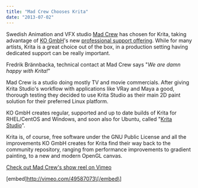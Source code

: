 ```yaml
---
title: "Mad Crew Chooses Krita"
date: "2013-07-02"
---
```


Swedish Animation and VFX studio [Mad Crew](http://www.madcrew.se/) has chosen for Krita, taking advantage of [KO GmbH](http://www.kogmbh.com)'s new [professional support offering](http://www.kogmbh.com/support-info.html). While for many artists, Krita is a great choice out of the box, in a production setting having dedicated support can be really important.

Fredrik Brännbacka, technical contact at Mad Crew says "_We are damn happy with Krita!_"

Mad Crew is a studio doing mostly TV and movie commercials. After giving Krita Studio's workflow with applications like VRay and Maya a good, thorough testing they decided to use Krita Studio as their main 2D paint solution for their preferred Linux platform.

KO GmbH creates regular, supported and up to date builds of Krita for RHEL/CentOS and Windows, and soon also for Ubuntu, called "[Krita Studio](http://www.kogmbh.com/krita/studio.html)".

Krita is, of course, free software under the GNU Public License and all the improvements KO GmbH creates for Krita find their way back to the community repository, ranging from performance improvements to gradient painting, to a new and modern OpenGL canvas.

[Check out Mad Crew's show reel on Vimeo](http://vimeo.com/49587073#at=0)

\[embed\]http://vimeo.com/49587073\[/embed\]
